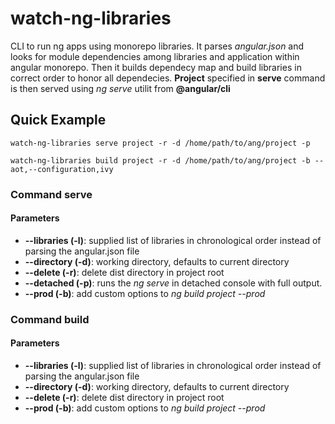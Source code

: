 # watch-ng-libraries

CLI to run ng apps using monorepo libraries. It parses _angular.json_ and looks for module dependencies among libraries and application within angular monorepo. Then it builds dependecy map and build libraries in correct order to honor all dependecies. **Project** specified in **serve** command is then served using _ng serve_ utilit from **@angular/cli**

## Quick Example

    watch-ng-libraries serve project -r -d /home/path/to/ang/project -p

    watch-ng-libraries build project -r -d /home/path/to/ang/project -b --aot,--configuration,ivy

### Command **serve**

#### Parameters

- **--libraries (-l)**: supplied list of libraries in chronological order instead of parsing the angular.json file
- **--directory (-d)**: working directory, defaults to current directory
- **--delete (-r)**: delete dist directory in project root
- **--detached (-p)**: runs the _ng serve_ in detached console with full output.
- **--prod (-b)**: add custom options to _ng build project --prod_

### Command **build**

#### Parameters

- **--libraries (-l)**: supplied list of libraries in chronological order instead of parsing the angular.json file
- **--directory (-d)**: working directory, defaults to current directory
- **--delete (-r)**: delete dist directory in project root
- **--prod (-b)**: add custom options to _ng build project --prod_
